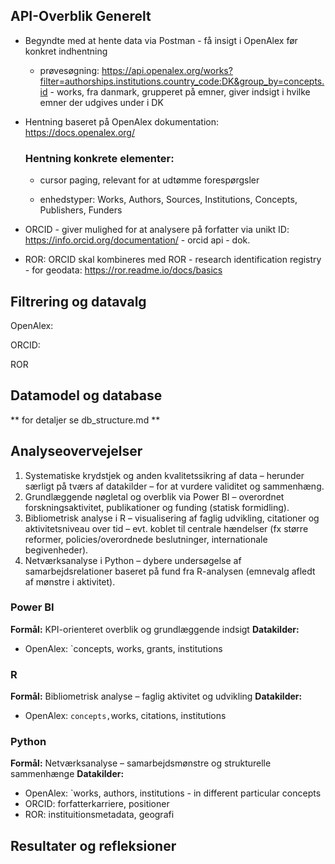 ## API-Overblik Generelt

- Begyndte med at hente data via Postman - få insigt i OpenAlex før konkret indhentning
    - prøvesøgning: https://api.openalex.org/works?filter=authorships.institutions.country_code:DK&group_by=concepts.id - works, fra danmark, grupperet på emner, giver indsigt i hvilke emner der udgives under i DK
- Hentning baseret på OpenAlex dokumentation:
    https://docs.openalex.org/

  ### Hentning konkrete elementer:
    - cursor paging, relevant for at udtømme forespørgsler

    - enhedstyper: Works, Authors, Sources, Institutions, Concepts, Publishers, Funders



- ORCID - giver mulighed for at analysere på forfatter via unikt ID:
  https://info.orcid.org/documentation/ - orcid api - dok.


- ROR: ORCID skal kombineres med ROR - research identification registry - for geodata:
  https://ror.readme.io/docs/basics



## Filtrering og datavalg
OpenAlex:



ORCID:

ROR



## Datamodel og database
** for detaljer se db_structure.md **



## Analyseovervejelser


1. Systematiske krydstjek og anden kvalitetssikring af data – herunder særligt på tværs af datakilder – for at vurdere validitet og sammenhæng.
2. Grundlæggende nøgletal og overblik via Power BI – overordnet forskningsaktivitet, publikationer og funding (statisk formidling).
3. Bibliometrisk analyse i R – visualisering af faglig udvikling, citationer og aktivitetsniveau over tid – evt. koblet til centrale hændelser (fx større reformer, policies/overordnede beslutninger, internationale begivenheder).
4. Netværksanalyse i Python – dybere undersøgelse af samarbejdsrelationer baseret på fund fra R-analysen (emnevalg afledt af mønstre i aktivitet).



### Power BI
**Formål:** KPI-orienteret overblik og grundlæggende indsigt
**Datakilder:**
- OpenAlex: `concepts, works, grants, institutions


### R
**Formål:** Bibliometrisk analyse – faglig aktivitet og udvikling
**Datakilder:** 
- OpenAlex: `concepts,`works, citations, institutions


### Python
**Formål:** Netværksanalyse – samarbejdsmønstre og strukturelle sammenhænge
**Datakilder:**
- OpenAlex: `works, authors, institutions - in different particular concepts
- ORCID: forfatterkarriere, positioner
- ROR: instituitionsmetadata, geografi



## Resultater og refleksioner
